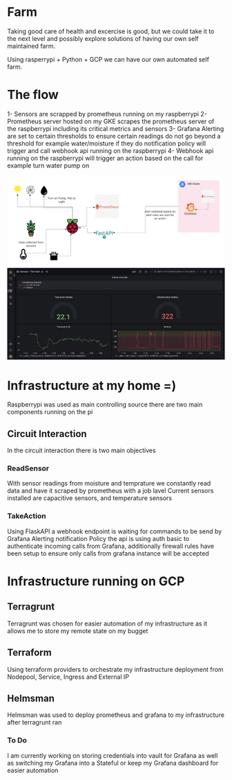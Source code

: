 # Farm

Taking good care of health and excercise is good, but we could take it to the next level and possibly explore solutions of having our own self maintained farm. 

Using rasperrypi + Python + GCP we can have our own automated self farm. 


# The flow #

1- Sensors are scrapped by prometheus running on my raspberrypi 
2- Prometheus server hosted on my GKE scrapes the prometheus server of the raspberrypi including its critical metrics and sensors 
3- Grafana Alerting are set to certain thresholds to ensure certain readings do not go beyond a threshold for example water/moisture if they do notification policy will trigger and call webhook api running on the raspberrypi
4- Webhook api running on the raspberrypi will trigger an action based on the call for example turn water pump on 

![Alt text](./docs/Flow_Diagram.png?raw=true "Flow")
![Alt text](./docs/Dashbhoard_1.png?raw=true "Title")


# Infrastructure at my home =) #



Raspberrypi was used as main controlling source there are two main components running on the pi

 ## Circuit Interaction ##
 In the circuit interaction there is two main objectives 
 
 ### ReadSensor ###
 With sensor readings from moisture and temprature we constantly read data and have it scraped by prometheus with a job lavel
 Current sensors installed are capacitive sensors, and temperature sensors 
 ### TakeAction ###
 Using FlaskAPI a webhook endpoint is waiting for commands to be send by Grafana Alerting notification Policy
 the api is using auth basic to authenticate incoming calls from Grafana, additionally firewall rules have been setup to ensure only calls from grafana instance will be accepted 
 
 
# Infrastructure running on GCP #


 ## Terragrunt ##
 Terragrunt was chosen for easier automation of my infrastructure as it allows me to store my remote state on my bugget 
 
 ## Terraform ##
 Using terraform providers to orchestrate my infrastructure deployment from Nodepool, Service, Ingress and External IP

 ## Helmsman ##
 Helmsman was used to deploy prometheus and grafana to my infrastructure after terragrunt ran 


 ### To Do ###
 I am currently working on storing credentials into vault for Grafana as well as switching my Grafana into a Stateful or keep my Grafana dashboard for easier automation 








